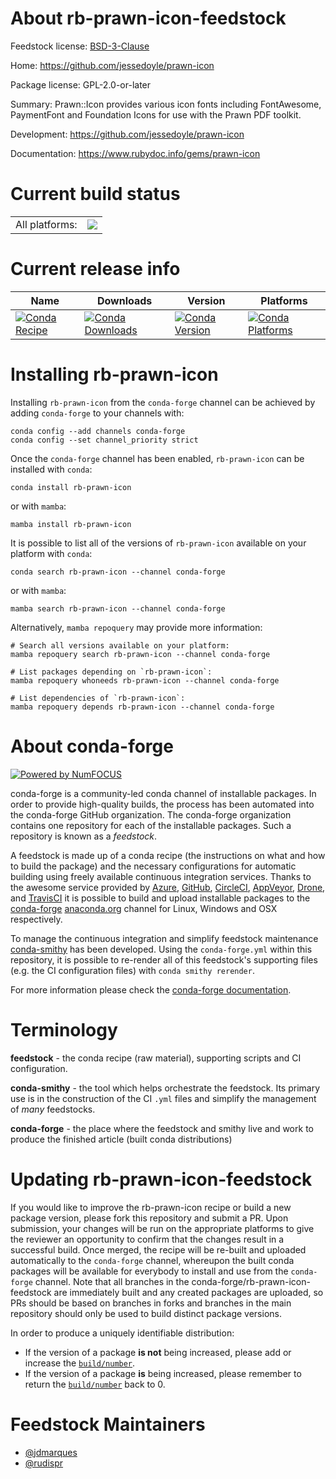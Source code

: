 About rb-prawn-icon-feedstock
=============================

Feedstock license: [BSD-3-Clause](https://github.com/conda-forge/rb-prawn-icon-feedstock/blob/main/LICENSE.txt)

Home: https://github.com/jessedoyle/prawn-icon

Package license: GPL-2.0-or-later

Summary: Prawn::Icon provides various icon fonts including FontAwesome, PaymentFont and Foundation Icons for use with the Prawn PDF toolkit.

Development: https://github.com/jessedoyle/prawn-icon

Documentation: https://www.rubydoc.info/gems/prawn-icon

Current build status
====================


<table><tr><td>All platforms:</td>
    <td>
      <a href="https://dev.azure.com/conda-forge/feedstock-builds/_build/latest?definitionId=25753&branchName=main">
        <img src="https://dev.azure.com/conda-forge/feedstock-builds/_apis/build/status/rb-prawn-icon-feedstock?branchName=main">
      </a>
    </td>
  </tr>
</table>

Current release info
====================

| Name | Downloads | Version | Platforms |
| --- | --- | --- | --- |
| [![Conda Recipe](https://img.shields.io/badge/recipe-rb--prawn--icon-green.svg)](https://anaconda.org/conda-forge/rb-prawn-icon) | [![Conda Downloads](https://img.shields.io/conda/dn/conda-forge/rb-prawn-icon.svg)](https://anaconda.org/conda-forge/rb-prawn-icon) | [![Conda Version](https://img.shields.io/conda/vn/conda-forge/rb-prawn-icon.svg)](https://anaconda.org/conda-forge/rb-prawn-icon) | [![Conda Platforms](https://img.shields.io/conda/pn/conda-forge/rb-prawn-icon.svg)](https://anaconda.org/conda-forge/rb-prawn-icon) |

Installing rb-prawn-icon
========================

Installing `rb-prawn-icon` from the `conda-forge` channel can be achieved by adding `conda-forge` to your channels with:

```
conda config --add channels conda-forge
conda config --set channel_priority strict
```

Once the `conda-forge` channel has been enabled, `rb-prawn-icon` can be installed with `conda`:

```
conda install rb-prawn-icon
```

or with `mamba`:

```
mamba install rb-prawn-icon
```

It is possible to list all of the versions of `rb-prawn-icon` available on your platform with `conda`:

```
conda search rb-prawn-icon --channel conda-forge
```

or with `mamba`:

```
mamba search rb-prawn-icon --channel conda-forge
```

Alternatively, `mamba repoquery` may provide more information:

```
# Search all versions available on your platform:
mamba repoquery search rb-prawn-icon --channel conda-forge

# List packages depending on `rb-prawn-icon`:
mamba repoquery whoneeds rb-prawn-icon --channel conda-forge

# List dependencies of `rb-prawn-icon`:
mamba repoquery depends rb-prawn-icon --channel conda-forge
```


About conda-forge
=================

[![Powered by
NumFOCUS](https://img.shields.io/badge/powered%20by-NumFOCUS-orange.svg?style=flat&colorA=E1523D&colorB=007D8A)](https://numfocus.org)

conda-forge is a community-led conda channel of installable packages.
In order to provide high-quality builds, the process has been automated into the
conda-forge GitHub organization. The conda-forge organization contains one repository
for each of the installable packages. Such a repository is known as a *feedstock*.

A feedstock is made up of a conda recipe (the instructions on what and how to build
the package) and the necessary configurations for automatic building using freely
available continuous integration services. Thanks to the awesome service provided by
[Azure](https://azure.microsoft.com/en-us/services/devops/), [GitHub](https://github.com/),
[CircleCI](https://circleci.com/), [AppVeyor](https://www.appveyor.com/),
[Drone](https://cloud.drone.io/welcome), and [TravisCI](https://travis-ci.com/)
it is possible to build and upload installable packages to the
[conda-forge](https://anaconda.org/conda-forge) [anaconda.org](https://anaconda.org/)
channel for Linux, Windows and OSX respectively.

To manage the continuous integration and simplify feedstock maintenance
[conda-smithy](https://github.com/conda-forge/conda-smithy) has been developed.
Using the ``conda-forge.yml`` within this repository, it is possible to re-render all of
this feedstock's supporting files (e.g. the CI configuration files) with ``conda smithy rerender``.

For more information please check the [conda-forge documentation](https://conda-forge.org/docs/).

Terminology
===========

**feedstock** - the conda recipe (raw material), supporting scripts and CI configuration.

**conda-smithy** - the tool which helps orchestrate the feedstock.
                   Its primary use is in the construction of the CI ``.yml`` files
                   and simplify the management of *many* feedstocks.

**conda-forge** - the place where the feedstock and smithy live and work to
                  produce the finished article (built conda distributions)


Updating rb-prawn-icon-feedstock
================================

If you would like to improve the rb-prawn-icon recipe or build a new
package version, please fork this repository and submit a PR. Upon submission,
your changes will be run on the appropriate platforms to give the reviewer an
opportunity to confirm that the changes result in a successful build. Once
merged, the recipe will be re-built and uploaded automatically to the
`conda-forge` channel, whereupon the built conda packages will be available for
everybody to install and use from the `conda-forge` channel.
Note that all branches in the conda-forge/rb-prawn-icon-feedstock are
immediately built and any created packages are uploaded, so PRs should be based
on branches in forks and branches in the main repository should only be used to
build distinct package versions.

In order to produce a uniquely identifiable distribution:
 * If the version of a package **is not** being increased, please add or increase
   the [``build/number``](https://docs.conda.io/projects/conda-build/en/latest/resources/define-metadata.html#build-number-and-string).
 * If the version of a package **is** being increased, please remember to return
   the [``build/number``](https://docs.conda.io/projects/conda-build/en/latest/resources/define-metadata.html#build-number-and-string)
   back to 0.

Feedstock Maintainers
=====================

* [@jdmarques](https://github.com/jdmarques/)
* [@rudispr](https://github.com/rudispr/)

